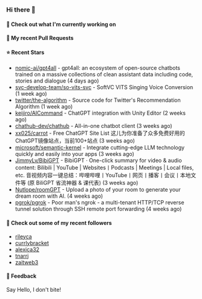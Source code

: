 ### Hi there 👋

#### 👷 Check out what I'm currently working on

#### 🔨 My recent Pull Requests


#### ⭐ Recent Stars

- [nomic-ai/gpt4all](https://github.com/nomic-ai/gpt4all) - gpt4all: an ecosystem of open-source chatbots trained on a massive collections of clean assistant data including code, stories and dialogue (4 days ago)
- [svc-develop-team/so-vits-svc](https://github.com/svc-develop-team/so-vits-svc) - SoftVC VITS Singing Voice Conversion (1 week ago)
- [twitter/the-algorithm](https://github.com/twitter/the-algorithm) - Source code for Twitter&#39;s Recommendation Algorithm (1 week ago)
- [keijiro/AICommand](https://github.com/keijiro/AICommand) - ChatGPT integration with Unity Editor (2 weeks ago)
- [chathub-dev/chathub](https://github.com/chathub-dev/chathub) - All-in-one chatbot client (3 weeks ago)
- [xx025/carrot](https://github.com/xx025/carrot) - Free ChatGPT Site List 这儿为你准备了众多免费好用的ChatGPT镜像站点，当前100&#43;站点 (3 weeks ago)
- [microsoft/semantic-kernel](https://github.com/microsoft/semantic-kernel) - Integrate cutting-edge LLM technology quickly and easily into your apps (3 weeks ago)
- [JimmyLv/BibiGPT](https://github.com/JimmyLv/BibiGPT) - BibiGPT · One-click summary for video &amp;  audio content: Bilibili | YouTube | Websites丨Podcasts | Meetings | Local files, etc. 音视频内容一键总结：哔哩哔哩丨YouTube丨网页丨播客丨会议丨本地文件等 (原 BiliGPT 省流神器 &amp; 课代表) (3 weeks ago)
- [Nutlope/roomGPT](https://github.com/Nutlope/roomGPT) - Upload a photo of your room to generate your dream room with AI. (4 weeks ago)
- [pgrok/pgrok](https://github.com/pgrok/pgrok) - Poor man&#39;s ngrok - a multi-tenant HTTP/TCP reverse tunnel solution through SSH remote port forwarding (4 weeks ago)

#### 👯 Check out some of my recent followers

- [rileyca](https://github.com/rileyca)
- [currlybracket](https://github.com/currlybracket)
- [alexica32](https://github.com/alexica32)
- [tnarrj](https://github.com/tnarrj)
- [zaitweb3](https://github.com/zaitweb3)

#### 💬 Feedback

Say Hello, I don't bite!